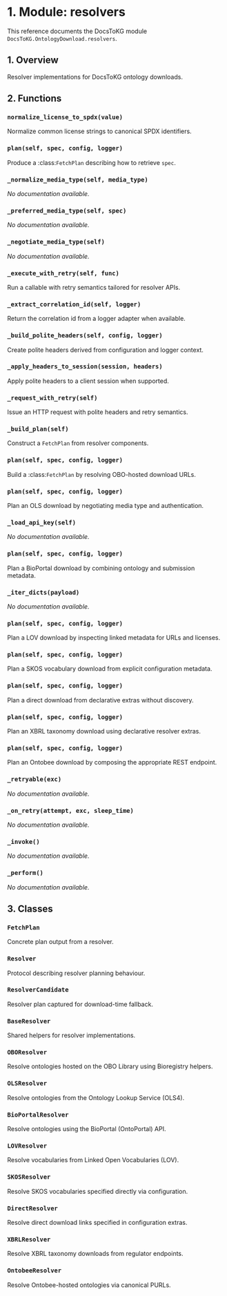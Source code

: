 # 1. Module: resolvers

This reference documents the DocsToKG module ``DocsToKG.OntologyDownload.resolvers``.

## 1. Overview

Resolver implementations for DocsToKG ontology downloads.

## 2. Functions

### `normalize_license_to_spdx(value)`

Normalize common license strings to canonical SPDX identifiers.

### `plan(self, spec, config, logger)`

Produce a :class:`FetchPlan` describing how to retrieve ``spec``.

### `_normalize_media_type(self, media_type)`

*No documentation available.*

### `_preferred_media_type(self, spec)`

*No documentation available.*

### `_negotiate_media_type(self)`

*No documentation available.*

### `_execute_with_retry(self, func)`

Run a callable with retry semantics tailored for resolver APIs.

### `_extract_correlation_id(self, logger)`

Return the correlation id from a logger adapter when available.

### `_build_polite_headers(self, config, logger)`

Create polite headers derived from configuration and logger context.

### `_apply_headers_to_session(session, headers)`

Apply polite headers to a client session when supported.

### `_request_with_retry(self)`

Issue an HTTP request with polite headers and retry semantics.

### `_build_plan(self)`

Construct a ``FetchPlan`` from resolver components.

### `plan(self, spec, config, logger)`

Build a :class:`FetchPlan` by resolving OBO-hosted download URLs.

### `plan(self, spec, config, logger)`

Plan an OLS download by negotiating media type and authentication.

### `_load_api_key(self)`

*No documentation available.*

### `plan(self, spec, config, logger)`

Plan a BioPortal download by combining ontology and submission metadata.

### `_iter_dicts(payload)`

*No documentation available.*

### `plan(self, spec, config, logger)`

Plan a LOV download by inspecting linked metadata for URLs and licenses.

### `plan(self, spec, config, logger)`

Plan a SKOS vocabulary download from explicit configuration metadata.

### `plan(self, spec, config, logger)`

Plan a direct download from declarative extras without discovery.

### `plan(self, spec, config, logger)`

Plan an XBRL taxonomy download using declarative resolver extras.

### `plan(self, spec, config, logger)`

Plan an Ontobee download by composing the appropriate REST endpoint.

### `_retryable(exc)`

*No documentation available.*

### `_on_retry(attempt, exc, sleep_time)`

*No documentation available.*

### `_invoke()`

*No documentation available.*

### `_perform()`

*No documentation available.*

## 3. Classes

### `FetchPlan`

Concrete plan output from a resolver.

### `Resolver`

Protocol describing resolver planning behaviour.

### `ResolverCandidate`

Resolver plan captured for download-time fallback.

### `BaseResolver`

Shared helpers for resolver implementations.

### `OBOResolver`

Resolve ontologies hosted on the OBO Library using Bioregistry helpers.

### `OLSResolver`

Resolve ontologies from the Ontology Lookup Service (OLS4).

### `BioPortalResolver`

Resolve ontologies using the BioPortal (OntoPortal) API.

### `LOVResolver`

Resolve vocabularies from Linked Open Vocabularies (LOV).

### `SKOSResolver`

Resolve SKOS vocabularies specified directly via configuration.

### `DirectResolver`

Resolve direct download links specified in configuration extras.

### `XBRLResolver`

Resolve XBRL taxonomy downloads from regulator endpoints.

### `OntobeeResolver`

Resolve Ontobee-hosted ontologies via canonical PURLs.
